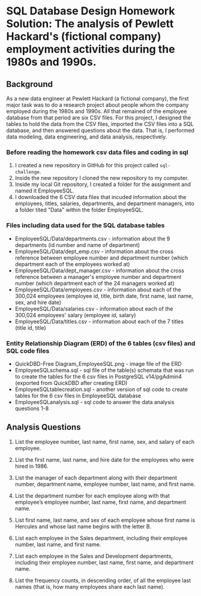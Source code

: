 # SQL Database Design Homework Solution: The analysis of Pewlett Hackard's (fictional company) employment activities during the 1980s and 1990s.

## Background

As a new data engineer at Pewlett Hackard (a fictional company), the first major task was to do a research project about people whom the company employed during the 1980s and 1990s. All that remained of the employee database from that period are six CSV files.  For this project, I designed the tables to hold the data from the CSV files, imported the CSV files into a SQL database, and then answered questions about the data. That is, I performed data modeling, data engineering, and data analysis, respectively.

### Before reading the homework csv data files and coding in sql

1. I created a new repository in GitHub for this project called `sql-challenge`. 
2. Inside the new repository I cloned the new repository to my computer.
3. Inside my local Git repository, I created a folder for the assignment and named it EmployeeSQL.
4. I downloaded the 6 CSV data files that incuded information about the employees, titles, salaries, departments, and department managers, into a folder tited "Data" within the folder EmployeeSQL.
  
### Files including data used for the SQL database tables

* EmployeeSQL/Data/departments.csv - information about the 9 departments (id number and name of department)
* EmployeeSQL/Data/dept_emp.csv - information about the cross reference between employee number and department number (which department each of the employees worked at)
* EmployeeSQL/Data/dept_manager.csv - information about the cross reference between a manager's employee number and department number (which department each of the 24 managers worked at)
* EmployeeSQL/Data/employees.csv - information about each of the 300,024 employees (employee id, title, birth date, first name, last name, sex, and hire date)
* EmployeeSQL/Data/salaries.csv - information about each of the 300,024 employees' salary (employee id, salary)
* EmployeeSQL/Data/titles.csv - information about each of the 7 titles (title id, title)

### Entity Relationship Diagram (ERD) of the 6 tables (csv files) and SQL code files

* QuickDBD-Free Diagram_EmployeeSQL.png - image file of the ERD 
* EmployeeSQLschema.sql - sql file of the table(s) schemata that was run to create the tables for the 6 csv files in PostgreSQL v14/pgAdmin4  (exported from QuickDBD after creating ERD)
* EmployeeSQLtablecreation.sql - another version of sql code to create tables for the 6 csv files in EmployeeSQL database
* EmployeeSQLanalysis.sql - sql code to answer the data analysis questions 1-8

## Analysis Questions

1. List the employee number, last name, first name, sex, and salary of each employee.

2. List the first name, last name, and hire date for the employees who were hired in 1986.

3. List the manager of each department along with their department number, department name, employee number, last name, and first name.

4. List the department number for each employee along with that employee’s employee number, last name, first name, and department name.

5. List first name, last name, and sex of each employee whose first name is Hercules and whose last name begins with the letter B.

6. List each employee in the Sales department, including their employee number, last name, and first name.

7. List each employee in the Sales and Development departments, including their employee number, last name, first name, and department name.

8. List the frequency counts, in descending order, of all the employee last names (that is, how many employees share each last name).


